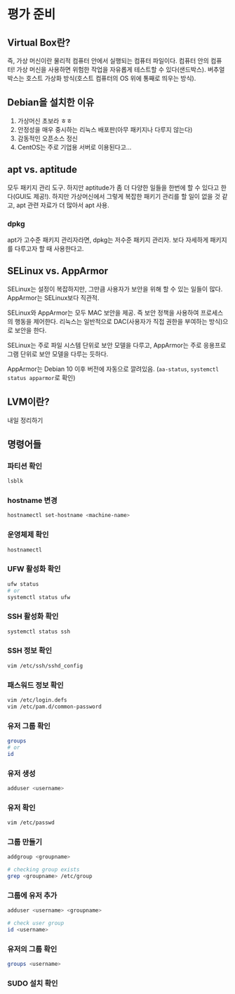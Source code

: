 # 평가 준비

## Virtual Box란?

즉, 가상 머신이란 물리적 컴퓨터 안에서 실행되는 컴퓨터 파일이다. 컴퓨터 안의 컴퓨터!
가상 머신을 사용하면 위험한 작업을 자유롭게 테스트할 수 있다(샌드박스).
버추얼 박스는 호스트 가상화 방식(호스트 컴퓨터의 OS 위에 통째로 띄우는 방식).

## Debian을 설치한 이유

1. 가상머신 초보라 ㅎㅎ
2. 안정성을 매우 중시하는 리눅스 배포판(아무 패키지나 다루지 않는다)
3. 감동적인 오픈소스 정신
4. CentOS는 주로 기업용 서버로 이용된다고...

## apt vs. aptitude

모두 패키지 관리 도구. 하지만 aptitude가 좀 더 다양한 일들을 한번에 할 수 있다고 한다(GUI도 제공!). 하지만 가상머신에서 그렇게 복잡한 패키기 관리를 할 일이 없을 것 같고, apt 관련 자료가 더 많아서 apt 사용.

### dpkg

apt가 고수준 패키지 관리자라면, dpkg는 저수준 패키지 관리자. 보다 자세하게 패키지를 다루고자 할 때 사용한다고.

## SELinux vs. AppArmor

SELinux는 설정이 복잡하지만, 그만큼 사용자가 보안을 위해 할 수 있는 일들이 많다.
AppArmor는 SELinux보다 직관적.

SELinux와 AppArmor는 모두 MAC 보안을 제공. 즉 보안 정책을 사용하여 프로세스의 행동을 제어한다.
리눅스는 일반적으로 DAC(사용자가 직접 권한을 부여하는 방식)으로 보안을 한다.

SELinux는 주로 파일 시스템 단위로 보안 모델을 다루고, AppArmor는 주로 응용프로그램 단위로 보안 모델을 다루는 듯하다.

AppArmor는 Debian 10 이후 버전에 자동으로 깔려있음. (`aa-status`, `systemctl status apparmor`로 확인)

## LVM이란?

내일 정리하기

## 명령어들

### 파티션 확인

```sh
lsblk
```

### hostname 변경

```sh
hostnamectl set-hostname <machine-name>
```

### 운영체제 확인

```sh
hostnamectl
```

### UFW 활성화 확인

```sh
ufw status
# or
systemctl status ufw
```

### SSH 활성화 확인

```sh
systemctl status ssh
```

### SSH 정보 확인

```sh
vim /etc/ssh/sshd_config
```

### 패스워드 정보 확인

```sh
vim /etc/login.defs
vim /etc/pam.d/common-password
```

### 유저 그룹 확인

```sh
groups
# or
id
```

### 유저 생성

```sh
adduser <username>
```

### 유저 확인

```sh
vim /etc/passwd
```

### 그룹 만들기

```sh
addgroup <groupname>

# checking group exists
grep <groupname> /etc/group
```

### 그룹에 유저 추가

```sh
adduser <username> <groupname>

# check user group
id <username>
```

### 유저의 그룹 확인

```sh
groups <username>
```

### SUDO 설치 확인
